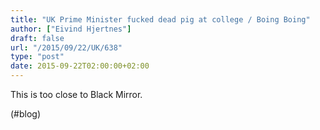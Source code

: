 ```yaml
---
title: "UK Prime Minister fucked dead pig at college / Boing Boing"
author: ["Eivind Hjertnes"]
draft: false
url: "/2015/09/22/UK/638"
type: "post"
date: 2015-09-22T02:00:00+02:00
---
```


This is too close to Black Mirror.

(#blog)
